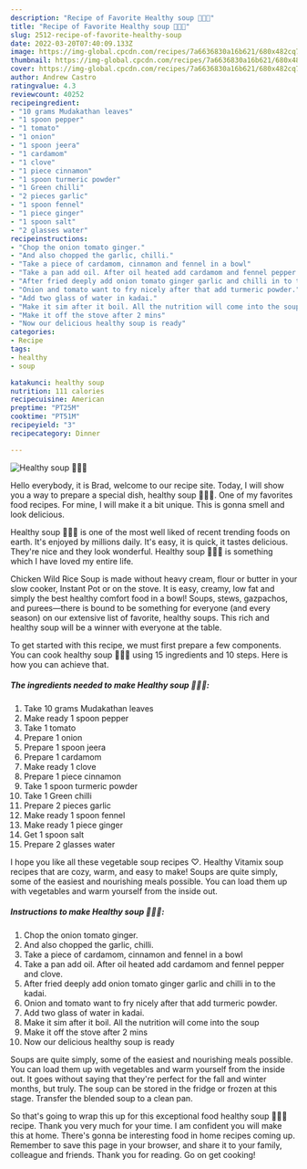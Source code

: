 ```yaml
---
description: "Recipe of Favorite Healthy soup 💪💪💪"
title: "Recipe of Favorite Healthy soup 💪💪💪"
slug: 2512-recipe-of-favorite-healthy-soup
date: 2022-03-20T07:40:09.133Z
image: https://img-global.cpcdn.com/recipes/7a6636830a16b621/680x482cq70/healthy-soup-recipe-main-photo.jpg
thumbnail: https://img-global.cpcdn.com/recipes/7a6636830a16b621/680x482cq70/healthy-soup-recipe-main-photo.jpg
cover: https://img-global.cpcdn.com/recipes/7a6636830a16b621/680x482cq70/healthy-soup-recipe-main-photo.jpg
author: Andrew Castro
ratingvalue: 4.3
reviewcount: 40252
recipeingredient:
- "10 grams Mudakathan leaves"
- "1 spoon pepper"
- "1 tomato"
- "1 onion"
- "1 spoon jeera"
- "1 cardamom"
- "1 clove"
- "1 piece cinnamon"
- "1 spoon turmeric powder"
- "1 Green chilli"
- "2 pieces garlic"
- "1 spoon fennel"
- "1 piece ginger"
- "1 spoon salt"
- "2 glasses water"
recipeinstructions:
- "Chop the onion tomato ginger."
- "And also chopped the garlic, chilli."
- "Take a piece of cardamom, cinnamon and fennel in a bowl"
- "Take a pan add oil. After oil heated add cardamom and fennel pepper and clove."
- "After fried deeply add onion tomato ginger garlic and chilli in to the kadai."
- "Onion and tomato want to fry nicely after that add turmeric powder."
- "Add two glass of water in kadai."
- "Make it sim after it boil. All the nutrition will come into the soup"
- "Make it off the stove after 2 mins"
- "Now our delicious healthy soup is ready"
categories:
- Recipe
tags:
- healthy
- soup

katakunci: healthy soup 
nutrition: 111 calories
recipecuisine: American
preptime: "PT25M"
cooktime: "PT51M"
recipeyield: "3"
recipecategory: Dinner

---
```



![Healthy soup 💪💪💪](https://img-global.cpcdn.com/recipes/7a6636830a16b621/680x482cq70/healthy-soup-recipe-main-photo.jpg)

Hello everybody, it is Brad, welcome to our recipe site. Today, I will show you a way to prepare a special dish, healthy soup 💪💪💪. One of my favorites food recipes. For mine, I will make it a bit unique. This is gonna smell and look delicious.

Healthy soup 💪💪💪 is one of the most well liked of recent trending foods on earth. It's enjoyed by millions daily. It's easy, it is quick, it tastes delicious. They're nice and they look wonderful. Healthy soup 💪💪💪 is something which I have loved my entire life.

Chicken Wild Rice Soup is made without heavy cream, flour or butter in your slow cooker, Instant Pot or on the stove. It is easy, creamy, low fat and simply the best healthy comfort food in a bowl! Soups, stews, gazpachos, and purees—there is bound to be something for everyone (and every season) on our extensive list of favorite, healthy soups. This rich and healthy soup will be a winner with everyone at the table.


To get started with this recipe, we must first prepare a few components. You can cook healthy soup 💪💪💪 using 15 ingredients and 10 steps. Here is how you can achieve that.

<!--inarticleads1-->

##### The ingredients needed to make Healthy soup 💪💪💪:

1. Take 10 grams Mudakathan leaves
1. Make ready 1 spoon pepper
1. Take 1 tomato
1. Prepare 1 onion
1. Prepare 1 spoon jeera
1. Prepare 1 cardamom
1. Make ready 1 clove
1. Prepare 1 piece cinnamon
1. Take 1 spoon turmeric powder
1. Take 1 Green chilli
1. Prepare 2 pieces garlic
1. Make ready 1 spoon fennel
1. Make ready 1 piece ginger
1. Get 1 spoon salt
1. Prepare 2 glasses water


I hope you like all these vegetable soup recipes ♡. Healthy Vitamix soup recipes that are cozy, warm, and easy to make! Soups are quite simply, some of the easiest and nourishing meals possible. You can load them up with vegetables and warm yourself from the inside out. 

<!--inarticleads2-->

##### Instructions to make Healthy soup 💪💪💪:

1. Chop the onion tomato ginger.
1. And also chopped the garlic, chilli.
1. Take a piece of cardamom, cinnamon and fennel in a bowl
1. Take a pan add oil. After oil heated add cardamom and fennel pepper and clove.
1. After fried deeply add onion tomato ginger garlic and chilli in to the kadai.
1. Onion and tomato want to fry nicely after that add turmeric powder.
1. Add two glass of water in kadai.
1. Make it sim after it boil. All the nutrition will come into the soup
1. Make it off the stove after 2 mins
1. Now our delicious healthy soup is ready


Soups are quite simply, some of the easiest and nourishing meals possible. You can load them up with vegetables and warm yourself from the inside out. It goes without saying that they're perfect for the fall and winter months, but truly. The soup can be stored in the fridge or frozen at this stage. Transfer the blended soup to a clean pan. 

So that's going to wrap this up for this exceptional food healthy soup 💪💪💪 recipe. Thank you very much for your time. I am confident you will make this at home. There's gonna be interesting food in home recipes coming up. Remember to save this page in your browser, and share it to your family, colleague and friends. Thank you for reading. Go on get cooking!
